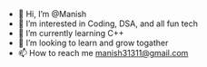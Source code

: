 - 👋 Hi, I’m @Manish
- 👀 I’m interested in Coding, DSA, and all fun tech
- 🌱 I’m currently learning C++
- 💞️ I’m looking to learn and grow togather 
- 📫 How to reach me manish31311@gmail.com

<!---
Mks1311/Mks1311 is a ✨ special ✨ repository because its `README.md` (this file) appears on your GitHub profile.
You can click the Preview link to take a look at your changes.
--->
